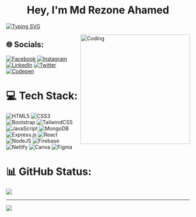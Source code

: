 <h1 align="center">Hey, I'm Md Rezone Ahamed</h1>

[![Typing SVG](https://readme-typing-svg.herokuapp.com?font=Fira+Code&pause=1000&color=00F71E&random=false&width=435&lines=I’m+currently+learning+Front+End+Development)](https://git.io/typing-svg)

<img align="right" alt="Coding" width="300" src="https://i.pinimg.com/originals/81/17/8b/81178b47a8598f0c81c4799f2cdd4057.gif">

## 🌐 Socials:

[![Facebook](https://img.shields.io/badge/Facebook-%231877F2.svg?logo=Facebook&logoColor=white)](https://facebook.com/rezoneprins) [![Instagram](https://img.shields.io/badge/Instagram-%23E4405F.svg?logo=Instagram&logoColor=white)](https://instagram.com/rezoneprince) [![LinkedIn](https://img.shields.io/badge/LinkedIn-%230077B5.svg?logo=linkedin&logoColor=white)](https://linkedin.com/in/rezoneprince) [![Twitter](https://img.shields.io/badge/Twitter-%231DA1F2.svg?logo=Twitter&logoColor=white)](https://twitter.com/rezoneprince) [![Codepen](https://img.shields.io/badge/Codepen-000000?style=for-the-badge&logo=codepen&logoColor=white)](https://codepen.io/rezoneprince)

# 💻 Tech Stack:

![HTML5](https://img.shields.io/badge/html5-%23E34F26.svg?style=for-the-badge&logo=html5&logoColor=white) ![CSS3](https://img.shields.io/badge/css3-%231572B6.svg?style=for-the-badge&logo=css3&logoColor=white) ![Bootstrap](https://img.shields.io/badge/bootstrap-%238511FA.svg?style=for-the-badge&logo=bootstrap&logoColor=white) ![TailwindCSS](https://img.shields.io/badge/tailwindcss-%2338B2AC.svg?style=for-the-badge&logo=tailwind-css&logoColor=white) ![JavaScript](https://img.shields.io/badge/javascript-%23323330.svg?style=for-the-badge&logo=javascript&logoColor=%23F7DF1E) ![MongoDB](https://img.shields.io/badge/MongoDB-%234ea94b.svg?style=for-the-badge&logo=mongodb&logoColor=white) ![Express.js](https://img.shields.io/badge/express.js-%23404d59.svg?style=for-the-badge&logo=express&logoColor=%2361DAFB) ![React](https://img.shields.io/badge/react-%2320232a.svg?style=for-the-badge&logo=react&logoColor=%2361DAFB) ![NodeJS](https://img.shields.io/badge/node.js-6DA55F?style=for-the-badge&logo=node.js&logoColor=white) ![Firebase](https://img.shields.io/badge/Firebase-039BE5?style=for-the-badge&logo=Firebase&logoColor=white) ![Netlify](https://img.shields.io/badge/netlify-%23000000.svg?style=for-the-badge&logo=netlify&logoColor=#00C7B7) ![Canva](https://img.shields.io/badge/Canva-%2300C4CC.svg?style=for-the-badge&logo=Canva&logoColor=white) ![Figma](https://img.shields.io/badge/figma-%23F24E1E.svg?style=for-the-badge&logo=figma&logoColor=white)

# 📊 GitHub Status:

![](http://github-profile-summary-cards.vercel.app/api/cards/profile-details?username=rezoneprince&theme=blue_green)

---

[![](https://visitcount.itsvg.in/api?id=rezoneprince&icon=0&color=0)](https://visitcount.itsvg.in)

<!-- Proudly created with GPRM ( https://gprm.itsvg.in ) -->
